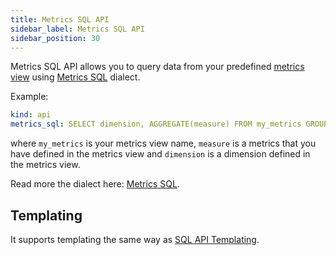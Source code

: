 ```yaml
---
title: Metrics SQL API
sidebar_label: Metrics SQL API
sidebar_position: 30
---
```


Metrics SQL API allows you to query data from your predefined [metrics view](../metrics-dashboard.md) using [Metrics SQL](./metrics-sql.md) dialect. 

Example:

```yaml
kind: api
metrics_sql: SELECT dimension, AGGREGATE(measure) FROM my_metrics GROUP BY dimension
```

where `my_metrics` is your metrics view name, `measure` is a metrics that you have defined in the metrics view and `dimension` is a dimension defined in the metrics view.

Read more the dialect here: [Metrics SQL](./metrics-sql.md).

## Templating

It supports templating the same way as [SQL API Templating](./sql-api.md#sql-templating).

